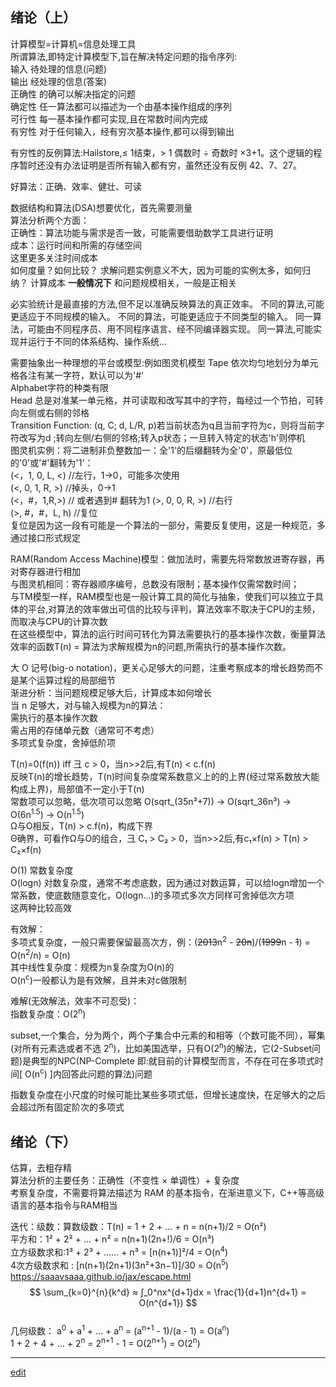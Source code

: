 ## 绪论（上）

计算模型=计算机=信息处理工具    
所谓算法,即特定计算模型下,旨在解决特定问题的指令序列:   
输入 待处理的信息(问题)   
输出 经处理的信息(答案)   
正确性 的确可以解决指定的问题   
确定性 任一算法都可以描述为一个由基本操作组成的序列   
可行性 每一基本操作都可实现,且在常数时间内完成   
有穷性 对于任何输入，经有穷次基本操作,都可以得到输出   

有穷性的反例算法:Hailstore,≤ 1结束，> 1 偶数时 ÷ 奇数时 ×3+1。这个逻辑的程序暂时还没有办法证明是否所有输入都有穷，虽然还没有反例 42、7、27。     

好算法：正确、效率、健壮、可读   

数据结构和算法(DSA)想要优化，首先需要测量     
算法分析两个方面：     
正确性：算法功能与需求是否一致，可能需要借助数学工具进行证明     
成本：运行时间和所需的存储空间     
这里更多关注时间成本     
如何度量？如何比较？
求解问题实例意义不大，因为可能的实例太多，如何归纳？
计算成本 **一般情况下** 和问题规模相关，一般是正相关

必实验统计是最直接的方法,但不足以准确反映算法的真正效率。
不同的算法,可能更适应于不同规模的输入。
不同的算法，可能更适应于不同类型的输入。
同一算法，可能由不同程序员、用不同程序语言、经不同编译器实现。
同一算法,可能实现并运行于不同的体系结构、操作系统...

需要抽象出一种理想的平台或模型:例如图灵机模型
Tape 依次均匀地划分为单元格各注有某一字符，默认可以为'#'   
Alphabet字符的种类有限   
Head 总是对准某一单元格，并可读取和改写其中的字符，每经过一个节拍，可转向左侧或右侧的邻格   
Transition Function: (q, C; d, L/R, p)若当前状态为q且当前字符为c，则将当前字符改写为d ;转向左侧/右侧的邻格;转入p状态；一旦转入特定的状态'h'则停机   
图灵机实例：将二进制非负整数加一：全'1'的后缀翻转为全'0'，原最低位的'0'或'#'翻转为'1'：     
(<，1, 0, L, <) //左行，1->0，可能多次使用    
(<, 0, 1, R, >) //掉头，0->1     
(<，#，1,R,>)  // 或者遇到# 翻转为1 
(>, 0, 0, R, >) //右行   
(>, #，#，L, h) //复位   
复位是因为这一段有可能是一个算法的一部分，需要反复使用，这是一种规范，多通过接口形式规定     

RAM(Random Access Machine)模型：做加法时，需要先将常数放进寄存器，再对寄存器进行相加     
与图灵机相同：寄存器顺序编号，总数没有限制；基本操作仅需常数时间；     
与TM模型一样，RAM模型也是一般计算工具的简化与抽象，使我们可以独立于具体的平台,对算法的效率做出可信的比较与评判，算法效率不取决于CPU的主频，而取决与CPU的计算次数     
在这些模型中，算法的运行时间可转化为算法需要执行的基本操作次数，衡量算法效率的函数T(n) = 算法为求解规模为n的问题,所需执行的基本操作次数。   

大 O 记号(big-o notation)，更关心足够大的问题，注重考察成本的增长趋势而不是某个运算过程的局部细节   
渐进分析：当问题规模足够大后，计算成本如何增长   
当 n 足够大，对与输入规模为n的算法：   
需执行的基本操作次数   
需占用的存储单元数（通常可不考虑）   
多项式复杂度，舍掉低阶项

T(n)=0(f(n)) iff 彐 c > 0，当n>>2后,有T(n) < c.f(n)      
反映T(n)的增长趋势，T(n)时间复杂度常系数意义上的的上界(经过常系数放大能构成上界)，局部值不一定小于T(n)     
常数项可以忽略，低次项可以忽略 O(sqrt_(35n³+7)) -> O(sqrt_36n³) -> O(6n<sup>1.5</sup>) -> O(n<sup>1.5</sup>)    
Ω与O相反，T(n) > c.f(n)，构成下界     
Θ确界，可看作Ω与O的组合，彐 C₁ > C₂ > 0，当n>>2后,有c₁×f(n) > T(n) > C₂×f(n)   

O(1) 常数复杂度     
O(logn) 对数复杂度，通常不考虑底数，因为通过对数运算，可以给logn增加一个常系数，使底数随意变化，O(logn...)的多项式多次方同样可舍掉低次方项   
这两种比较高效   

有效解：   
多项式复杂度，一般只需要保留最高次方，例：(~~2013~~n<sup>2</sup> - ~~20n~~)/(~~1999~~n - ~~1~~) = O(n<sup>2</sup>/n) = O(n)    
其中线性复杂度：规模为n复杂度为O(n)的   
O(n<sup>c</sup>)一般都认为是有效解，且并未对c做限制   

难解(无效解法，效率不可忍受)：   
指数复杂度：O(2<sup>n</sup>)   

subset,一个集合，分为两个，两个子集合中元素的和相等（个数可能不同），幂集(对所有元素选或者不选 2<sup>n</sup>)，比如美国选举，只有O(2<sup>n</sup>)的解法，它(2-Subset问题)是典型的NPC(NP-Complete 即:就目前的计算模型而言，不存在可在多项式时间[ O(n<sup>c</sup>) ]内回答此问题的算法)问题     

指数复杂度在小尺度的时候可能比某些多项式低，但增长速度快，在足够大的之后会超过所有固定阶次的多项式   

## 绪论（下）

估算，去粗存精   
算法分析的主要任务：正确性（不变性 × 单调性）+ 复杂度   
考察复杂度，不需要将算法描述为 RAM 的基本指令，在渐进意义下，C++等高级语言的基本指令与RAM相当   

迭代：级数：算数级数：T(n) = 1 + 2 + ... + n = n(n+1)/2 = O(n²)     
平方和：1² + 2² + ... + n² = n(n+1)(2n+!)/6 = O(n³)   
立方级数求和:1³ + 2³ + …… + n³ = [n(n+1)]²/4 = O(n<sup>4</sup>)   
4次方级数求和 : [n(n+1)(2n+1)(3n²+3n−1)]/30 = O(n<sup>5</sup>)   
https://saaavsaaa.github.io/jax/escape.html   
$$
\sum_{k=0}^{n}{k^d} ≈ ∫_0^nx^{d+1}dx = \frac{1}{d+1}n^{d+1} = O(n^{d+1})
$$   
几何级数：
a<sup>0</sup> + a<sup>1</sup> + ... + a<sup>n</sup> = (a<sup>n+1</sup> - 1)/(a - 1) = O(a<sup>n</sup>)   
1 + 2 + 4 + ... + 2<sup>n</sup> = 2<sup>n+1</sup> - 1 = O(2<sup>n+1</sup>) = O(2<sup>n</sup>)   


-----

[edit](https://github.com/saaavsaaa/saaavsaaa.github.io/edit/master/aaa/Structure_Abstract.md)
